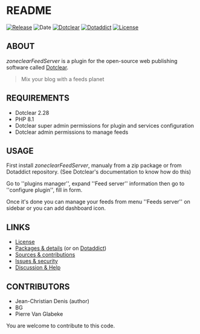 # README

[![Release](https://img.shields.io/badge/release-2023.11.04-a2cbe9.svg)](https://github.com/JcDenis/zoneclearFeedServer/releases)
![Date](https://img.shields.io/badge/date-2023.11.04-c44d58.svg)
[![Dotclear](https://img.shields.io/badge/dotclear-v2.28-137bbb.svg)](https://fr.dotclear.org/download)
[![Dotaddict](https://img.shields.io/badge/dotaddict-official-9ac123.svg)](https://plugins.dotaddict.org/dc2/details/zoneclearFeedServer)
[![License](https://img.shields.io/badge/license-GPL--2.0-ececec.svg)](https://github.com/JcDenis/zoneclearFeedServer/blob/master/LICENSE)

## ABOUT

_zoneclearFeedServer_ is a plugin for the open-source web publishing software called [Dotclear](https://www.dotclear.org).

> Mix your blog with a feeds planet

## REQUIREMENTS

* Dotclear 2.28
* PHP 8.1
* Dotclear super admin permissions for plugin and services configuration
* Dotclear admin permissions to manage feeds

## USAGE

First install _zoneclearFeedServer_, manualy from a zip package or from 
Dotaddict repository. (See Dotclear's documentation to know how do this)

Go to ''plugins manager'', expand ''Feed server'' information then 
go to ''configure plugin'', fill in form.

Once it's done you can manage your feeds from menu 
''Feeds server'' on sidebar or you can add dashboard icon.

## LINKS

* [License](https://github.com/JcDenis/zoneclearFeedServer/blob/master/LICENSE)
* [Packages & details](https://github.com/JcDenis/zoneclearFeedServer/releases) (or on [Dotaddict](https://plugins.dotaddict.org/dc2/details/zoneclearFeedServer))
* [Sources & contributions](https://github.com/JcDenis/zoneclearFeedServer)
* [Issues & security](https://github.com/JcDenis/zoneclearFeedServer/issues)
* [Discussion & Help](http://forum.dotclear.org/viewtopic.php?pid=331158)

## CONTRIBUTORS

* Jean-Christian Denis (author)
* BG
* Pierre Van Glabeke

You are welcome to contribute to this code.
